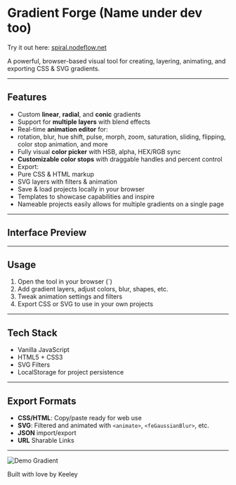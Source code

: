# Gradient Forge (Name under dev too)
Try it out here: <a href=https://spiral.nodeflow.net>spiral.nodeflow.net</a>

A powerful, browser-based visual tool for creating, layering, animating, and exporting CSS & SVG gradients.

---

## Features

-  Custom **linear**, **radial**, and **conic** gradients
- Support for **multiple layers** with blend effects
-  Real-time **animation editor** for:
  - rotation, blur, hue shift, pulse, morph, zoom, saturation, sliding, flipping, color stop animation, and more
-  Fully visual **color picker** with HSB, alpha, HEX/RGB sync
-  **Customizable color stops** with draggable handles and percent control
-  Export:
  -  Pure CSS & HTML markup
  -  SVG layers with filters & animation
-  Save & load projects locally in your browser
-  Templates to showcase capabilities and inspire
-  Nameable projects easily allows for multiple gradients on a single page

---

##  Interface Preview


---

## Usage

1. Open the tool in your browser (`)
2. Add gradient layers, adjust colors, blur, shapes, etc.
3. Tweak animation settings and filters
4. Export CSS or SVG to use in your own projects


---

##  Tech Stack

- Vanilla JavaScript
- HTML5 + CSS3
- SVG Filters
- LocalStorage for project persistence

---

##  Export Formats

-  **CSS/HTML**: Copy/paste ready for web use
-  **SVG**: Filtered and animated with `<animate>`, `<feGaussianBlur>`, etc.
- **JSON** import/export 
- **URL** Sharable Links

---


![Demo Gradient](https://spiral.nodeflow.net)

Built with love by Keeley
